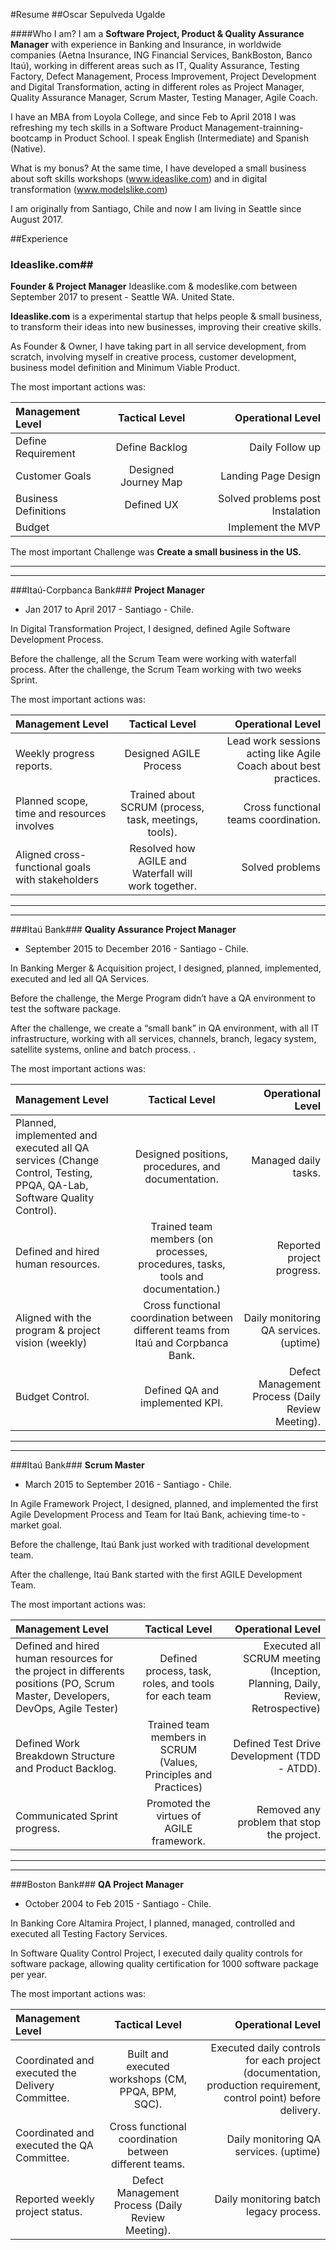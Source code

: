 #Resume 
##Oscar Sepulveda Ugalde

####Who I am?
I am a **Software Project, Product & Quality Assurance Manager** with experience in Banking and Insurance, in worldwide companies (Aetna Insurance, ING Financial Services, BankBoston, Banco Itaú), working in different areas such as IT, Quality Assurance, Testing Factory, Defect Management, Process Improvement, Project Development and Digital Transformation, acting in different roles as Project Manager, Quality Assurance Manager, Scrum Master, Testing Manager, Agile Coach. 

I have an MBA from Loyola College, and since Feb to April 2018 I was refreshing my tech skills in a Software Product Management-trainning-bootcamp in Product School. I speak English (Intermediate) and Spanish (Native).

What is my bonus?
At the same time, I have developed a small business about soft skills workshops (www.ideaslike.com) and in digital transformation (www.modelslike.com)

I am originally from Santiago, Chile and now I am living in Seattle since August 2017.

##Experience
### Ideaslike.com##
**Founder & Project Manager**
Ideaslike.com & modeslike.com between
September 2017 to present - Seattle WA. United State.

**Ideaslike.com** is a experimental startup that helps people & small business, to transform their ideas into new businesses, improving their creative skills. 

As Founder & Owner, I have taking part in all service development, from scratch, involving myself in creative process, customer development, business model definition and Minimum Viable Product.


The most important actions was:

| Management Level  | Tactical Level  | Operational Level |
|:------------- |:---------------:| -------------:|
| Define Requirement      | Define Backlog |         Daily Follow up |
| Customer Goals    | Designed Journey Map        |           Landing Page Design |
| Business Definitions | Defined UX        |            Solved problems post Instalation
| Budget |        |            Implement the MVP |

The most important Challenge was **Create a small businessin the US.**

___________
___________
###Itaú-Corpbanca Bank###
**Project Manager**
 - Jan 2017 to April 2017 - Santiago - Chile.

In Digital Transformation Project, I designed, defined Agile Software Development Process. 

Before the challenge, all the Scrum Team were working with waterfall process. After the challenge, the Scrum Team working withtwo weeks Sprint.


The most important actions was:

| Management Level  | Tactical Level  | Operational Level |
|:------------- |:---------------:| -------------:|
| Weekly progress reports.      | Designed AGILE Process  |         Lead work sessions acting like Agile Coach about best practices. |
| Planned scope, time and resources involves    | Trained about SCRUM (process, task, meetings, tools).        | Cross functional teams coordination. |
| Aligned cross-functional goals  with stakeholders | Resolved how AGILE and Waterfall will work together.        |            Solved problems

___________
___________
###Itaú Bank###
**Quality Assurance Project Manager**
 - September 2015 to December 2016 - Santiago - Chile.

In Banking Merger & Acquisition project, I designed, planned, implemented, executed and led all QA Services. 

Before the challenge, the Merge Program didn’t have a QA environment to test the software package.

After the challenge, we create a “small bank” in QA environment, with all IT infrastructure, working with all services, channels, branch, legacy system, satellite systems, online and batch process.
.


The most important actions was:

| Management Level  | Tactical Level  | Operational Level |
|:------------- |:---------------:| -------------:|
| Planned, implemented and executed all QA services (Change Control, Testing, PPQA, QA-Lab, Software Quality Control).      | Designed positions, procedures, and documentation.   |         Managed daily tasks. |
| Defined and hired human resources.    | Trained team members (on processes, procedures, tasks, tools and documentation.)        | Reported project progress. |
| Aligned with the program & project vision (weekly) | Cross functional coordination between different teams from Itaú and Corpbanca Bank.        |            Daily monitoring QA services. (uptime)
| Budget Control. | Defined QA and implemented KPI.        |            Defect Management Process (Daily Review Meeting).

_______
_______
###Itaú Bank###
**Scrum Master**
 - March 2015 to September 2016 - Santiago - Chile.

In Agile Framework Project, I designed, planned, and implemented the first Agile Development Process and Team for Itaú Bank, achieving time-to -market goal. 

Before the challenge, Itaú Bank just worked with traditional development team.

After the challenge, Itaú Bank started with the first AGILE Development Team. 



The most important actions was:

| Management Level  | Tactical Level  | Operational Level |
|:------------- |:---------------:| -------------:|
| Defined and hired human resources for the project in differents positions (PO, Scrum Master, Developers, DevOps, Agile Tester)      | Defined process, task, roles, and tools for each team   |         Executed all SCRUM meeting (Inception, Planning, Daily, Review, Retrospective) |
| Defined Work Breakdown Structure and Product Backlog.    | Trained team members in SCRUM (Values, Principles and Practices)        | Defined Test Drive Development (TDD - ATDD). |
| Communicated Sprint progress. | Promoted the virtues of AGILE framework.        |            Removed any problem that stop the project. 


_______
_______
###Boston Bank###
**QA Project Manager**
 - October 2004 to Feb 2015 - Santiago - Chile.

In Banking Core Altamira Project, I planned, managed, controlled and executed all Testing Factory Services. 

In Software Quality Control Project, I executed daily quality controls for software package, allowing quality certification for 1000 software package per year. 



The most important actions was:

| Management Level  | Tactical Level  | Operational Level |
|:------------- |:---------------:| -------------:|
| Coordinated and executed the Delivery Committee.      | Built and executed workshops (CM, PPQA, BPM, SQC).   |         Executed daily controls for each project (documentation, production requirement, control point) before delivery. |
| Coordinated and executed the QA Committee.    | Cross functional coordination between different teams.        | Daily monitoring QA services. (uptime) |
| Reported weekly project status. | Defect Management Process (Daily Review Meeting).        |            Daily monitoring batch legacy process.